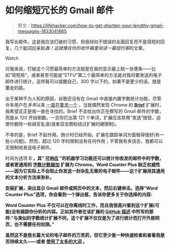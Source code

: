 # 如何缩短冗长的 Gmail 邮件

> 原文：<https://lifehacker.com/how-to-get-shorten-your-lengthy-gmail-messages-1833041665>

我写长邮件。这是我应该打破的习惯，但我倾向于错误的全面回复而不是简短的回复。几个副词后来和*轰！*这就像在你的收件箱里阅读一篇*纽约客*的文章。

Watch

对我来说，打破这个习惯最简单的方法就是在我的显示器上贴一张便条——比如“简短些”，或者甚至可能是“STFU”第二个最简单的方法是对我将要发送的电子邮件进行统计，这样我可以提醒自己，300 字以下的，如果不是更少的话，就是要走的路。

出于某种不为人知的原因，谷歌还没有在 Gmail 中直接内置字数统计功能，尽管许多用户在*多年*以来 [一直在要求一个](https://productforums.google.com/forum/#!topicsearchin/gmail/word$20count) 。当我偶然发现 Chrome 的 [**Brief**](https://safia.rocks/brief/) 扩展时，我希望这正是我一直在寻找的。Brief 不会给出你正在撰写的 Gmail 邮件的字数，而是从 120 开始倒数。一旦你打出第 121 个单词，扩展应该禁用“发送”按钮，迫使你删除一些胡言乱语(或者双击图标绕过扩展的硬限制)。

不幸的是，Brief 不起作用。倒计时已经开始，扩展在跟踪单词方面做得很好(有一些小问题)。然而，超过 120 字的限制没有任何作用；不管我有多饶舌，我都可以无限制地发送电子邮件。

时间为选项 B:[](http://www.boomeranggmail.com/subscriptions.html)**，其“ [可响应](http://www.boomeranggmail.com/respondable/) ”的机器学习功能还可以统计你收发的邮件中的字数，或者更通用的 [**字数计数器加**](https://chrome.google.com/webstore/detail/word-counter-plus/fpjegfbcdijjfkceenlfoehpcakfgldj?hl=en-US) 扩展为 Chrome。Word Counter Plus 缺乏权威性——因为它实际上不会阻止你发送一封杂乱无章的电子邮件——这个扩展用其通用的文本分析方法来弥补。**

**安装扩展，突出显示 Gmail 邮件或网页中的文本，然后右键单击。选择“Word Counter Plus”选项，你会看到一个弹出框，告诉你更多关于你选择的内容:**

**Word Counter Plus 不仅可以在你离线时工作，而且我很高兴看到这个扩展(可能)没有跟踪你分析的内容。正如其作者在该扩展的 [GitHub 描述](https://github.com/Steven-Roberts/Word-Counter-Plus) 中所写的那样:“与类似的字数统计扩展不同，这个扩展不仅仅是为了进行统计而打开外部网页，也不需要任何权限。”**

**虽然这不是我长篇大论的电子邮件的万灵药，但它至少是一种快速检查和查看我是否持续太久——或者 [使用了太多的大词](https://lifehacker.com/using-big-words-doesn-t-always-make-you-sound-smarter-1737035773) 。**